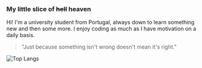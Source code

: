 ### My little slice of ~~hell~~ heaven

Hi! I'm a university student from Portugal, always down to learn something new
and then some more. I enjoy coding as much as I have motivation on a daily basis.

> "Just because something isn't wrong doesn't mean it's right."

![Top Langs](https://github-readme-stats.vercel.app/api/top-langs/?username=dqtree&layout=compact)

<!--
**DQTree/DQTree** is a ✨ _special_ ✨ repository because its `README.md` (this file) appears on your GitHub profile.

Here are some ideas to get you started:

- 🔭 I’m currently working on ...
- 🌱 I’m currently learning ...
- 👯 I’m looking to collaborate on ...
- 🤔 I’m looking for help with ...
- 💬 Ask me about ...
- 📫 How to reach me: ...
- 😄 Pronouns: ...
- ⚡ Fun fact: ...
-->

